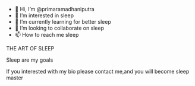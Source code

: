 - 👋 Hi, I’m @primaramadhaniputra
- 👀 I’m interested in sleep
- 🌱 I’m currently learning for better sleep
- 💞️ I’m looking to collaborate on sleep
- 📫 How to reach me sleep

THE ART OF SLEEP

Sleep are my goals

If you interested with my bio please contact me,and you will become sleep master

<!---
primaramadhaniputra/primaramadhaniputra is a ✨ special ✨ repository because its `README.md` (this file) appears on your GitHub profile.
You can click the Preview link to take a look at your changes.
--->
